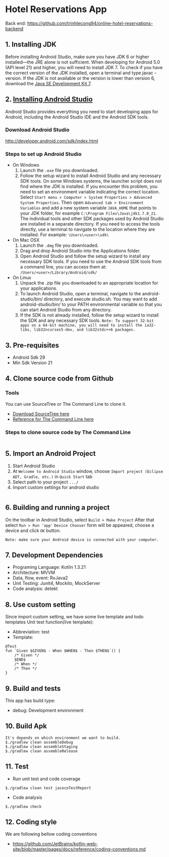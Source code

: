 # Hotel Reservations App
Back end: https://github.com/trinhlecong94/online-hotel-reservations-backend
## 1. Installing JDK
Before installing Android Studio, make sure you have JDK 6 or higher installed—the JRE alone is not sufficient. When developing for Android 5.0 (API level 21) and higher, you will need to install JDK 7. To check if you have the correct version of the JDK installed, open a terminal and type javac -version. If the JDK is not available or the version is lower than version 6, download the [Java SE Development Kit 7](http://www.oracle.com/technetwork/java/javase/downloads/jdk7-downloads-1880260.html).
## 2. [Installing Android Studio](https://developer.android.com/studio?pkg=studio&hl=vi "Installing Android Studio")
Android Studio provides everything you need to start developing apps for Android, including the Android Studio IDE and the Android SDK tools.
### Download Android Studio
http://developer.android.com/sdk/index.html
### Steps to set up Android Studio
- On Windows
  1. Launch the `.exe` file you downloaded.
  2. Follow the setup wizard to install Android Studio and any necessary SDK tools.
     On some Windows systems, the launcher script does not find where the JDK is installed. If you encounter this problem, you need to set an environment variable indicating the correct location.
     Select `Start menu > Computer > System Properties > Advanced System Properties`. Then open `Advanced tab > Environment Variables` and add a new system variable `JAVA_HOME` that points to your JDK folder, for example `C:\Program Files\Java\jdk1.7.0_21`.
     The individual tools and other SDK packages used by Android Studio are installed in a separate directory. If you need to access the tools directly, use a terminal to navigate to the location where they are installed. For example: `\Users\<user>\sdk\`
- On Mac OSX
  1. Launch the `.dmg` file you downloaded.
  2. Drag and drop Android Studio into the Applications folder.
  3. Open Android Studio and follow the setup wizard to install any necessary SDK tools.
     If you need to use the Android SDK tools from a command line, you can access them at: `/Users/<user>/Library/Android/sdk/`
- On Linux
  1. Unpack the .zip file you downloaded to an appropriate location for your applications.
  2. To launch Android Studio, open a terminal, navigate to the android-studio/bin/ directory, and execute studio.sh.
     You may want to add android-studio/bin/ to your PATH environmental variable so that you can start Android Studio from any directory.
  3. If the SDK is not already installed, follow the setup wizard to install the SDK and any necessary SDK tools.
```Note: To support 32-bit apps on a 64-bit machine, you will need to install the ia32-libs, lib32ncurses5-dev, and lib32stdc++6 packages.```
## 3. Pre-requisites
- Android Sdk 29
- Min Sdk Version 21
## 4. Clone source code from Github
### Tools
You can use SourceTree or The Command Line to clone it.
- [Download SourceTree here](https://www.sourcetreeapp.com/)
- [Reference for The Command Line here](https://git-scm.com/)
### Steps to clone source code by The Command Line
```
```
## 5. Import an Android Project
1. Start Android Studio
2. At `Welcome to Android Studio` window, choose `Import project (Eclipse ADT, Gradle, etc.)` in `Quick Start` tab
3. Select path to your project `.../`
4. Import custom settings for android studio
```
```
## 6. Building and running a project
On the toolbar in Android Studio, select ```Build > Make Project```
After that select ```Run > Run 'app'```
`Device Chooser` form will be appeared, choose a device and click `OK` button.
```
Note: make sure your Android device is connected with your computer.
```
## 7. Development Dependencies
- Programing Language: Kotlin 1.3.21
- Architecture: MVVM
- Data, flow, event: RxJava2
- Unit Testing: Junit4, Mockito, MockServer
- Code analysis: detekt
## 8. Use custom setting
Since import custom setting, we have some live template and todo templates
Unit test function(live template):
- Abbreviation: test
- Template:
```
@Test
fun `Given $GIVEN$ - When $WHEN$ - Then $THEN$`() {
    /* Given */
    $END$
    /* When */
    /* Then */
}
```
## 9. Build and tests
This app has build type:
- debug: Development environment

## 10. Build Apk
```
It's depends on which environment we want to build.
$./gradlew clean assembleDebug
$./gradlew clean assembleStaging
$./gradlew clean assembleRelease
```
## 11. Test
- Run unit test and code coverage
```
$./gradlew clean test jacocoTestReport
```
- Code analysis
```
$./gradlew check
```
## 12. Coding style
We are following bellow coding conventions
- https://github.com/JetBrains/kotlin-web-site/blob/master/pages/docs/reference/coding-conventions.md
